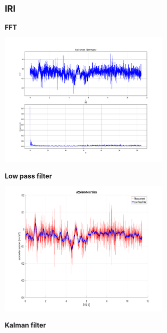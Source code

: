# IRI
## FFT
<p align="center">
<img src="fft/fft_accel.png" width="600" height="400">
</p>

## Low pass filter
<p align="center">
<img src="low_pass_filter/lpf.png" width="600" height="400">
</p>

## Kalman filter



